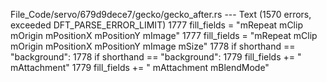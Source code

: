 File_Code/servo/679d9dece7/gecko/gecko_after.rs --- Text (1570 errors, exceeded DFT_PARSE_ERROR_LIMIT)
1777         fill_fields = "mRepeat mClip mOrigin mPositionX mPositionY mImage"                                                                              1777         fill_fields = "mRepeat mClip mOrigin mPositionX mPositionY mImage mSize"
1778         if shorthand == "background":                                                                                                                   1778         if shorthand == "background":
1779             fill_fields += " mAttachment"                                                                                                               1779             fill_fields += " mAttachment mBlendMode"


